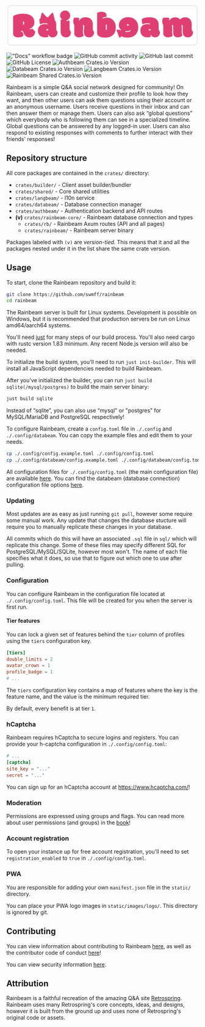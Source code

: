 ![Rainbeam](./.github/assets/rainbeam-logo-full-primary-placard.svg)

!["Docs" workflow badge](https://github.com/swmff/rainbeam/workflows/Docs/badge.svg)
![GitHub commit activity](https://img.shields.io/github/commit-activity/m/swmff/rainbeam)
![GitHub last commit](https://img.shields.io/github/last-commit/swmff/rainbeam)
![GitHub License](https://img.shields.io/github/license/swmff/rainbeam)
![Authbeam Crates.io Version](https://img.shields.io/crates/v/authbeam)
![Databeam Crates.io Version](https://img.shields.io/crates/v/databeam)
![Langbeam Crates.io Version](https://img.shields.io/crates/v/langbeam)
![Rainbeam Shared Crates.io Version](https://img.shields.io/crates/v/rainbeam-shared)

Rainbeam is a simple Q&A social network designed for community! On Rainbeam, users can create and customize their profile to look how they want, and then other users can ask them questions using their account or an anonymous username. Users receive questions in their inbox and can then answer them or manage them. Users can also ask “global questions” which everybody who is following them can see in a specialized timeline. Global questions can be answered by any logged-in user. Users can also respond to existing responses with comments to further interact with their friends' responses!

## Repository structure

All core packages are contained in the `crates/` directory:

- `crates/builder/` - Client asset builder/bundler
- `crates/shared/` - Core shared utilities
- `crates/langbeam/` - l10n service
- `crates/databeam/` - Database connection manager
- `crates/authbeam/` - Authentication backend and API routes
- **(v)** `crates/rainbeam-core/` - Rainbeam database connection and types
    - `crates/rb/` - Rainbeam Axum routes (API and all pages)
    - `crates/rainbeam/` - Rainbeam server binary

Packages labeled with `(v)` are _version-tied_. This means that it and all the packages nested under it in the list share the same crate version.

## Usage

To start, clone the Rainbeam repository and build it:

```bash
git clone https://github.com/swmff/rainbeam
cd rainbeam
```

The Rainbeam server is built for Linux systems. Development is possible on Windows, but it is recommended that production servers be run on Linux amd64/aarch64 systems.

You'll need [just](https://just.systems/man/en/introduction.html) for many steps of our build process. You'll also need cargo with rustc version 1.83 minimum. Any recent Node.js version will also be needed.

To initialize the build system, you'll need to run `just init-builder`. This will install all JavaScript dependencies needed to build Rainbeam.

After you've initialized the builder, you can run `just build sqlite(/mysql/postgres)` to build the main server binary:

```bash
just build sqlite
```

Instead of “sqlite”, you can also use “mysql" or "postgres” for MySQL/MariaDB and PostgreSQL respectively!

To configure Rainbeam, create a `config.toml` file in `./.config` and `./.config/databeam`. You can copy the example files and edit them to your needs.

```bash
cp ./.config/config.example.toml ./.config/config.toml
cp ./.config/databeam/config.example.toml ./.config/databeam/config.toml
```

All configuration files for `./.config/config.toml` (the main configuration file) are available [here](https://swmff.github.io/rainbeam/rainbeam/config/struct.Config.html). You can find the databeam (database connection) configuration file options [here](https://swmff.github.io/rainbeam/databeam/sql/struct.DatabaseOpts.html).

### Updating

Most updates are as easy as just running `git pull`, however some require some manual work. Any update that changes the database stucture will require you to manually replicate these changes in your database.

All commits which do this will have an associated `.sql` file in `sql/` which will replicate this change. Some of these files may specify different SQL for PostgreSQL/MySQL/SQLite, however most won't. The name of each file specifies what it does, so use that to figure out which one to use after pulling.

### Configuration

You can configure Rainbeam in the configuration file located at `./.config/config.toml`. This file will be created for you when the server is first run.

#### Tier features

You can lock a given set of features behind the `tier` column of profiles using the `tiers` configuration key.

```toml
[tiers]
double_limits = 2
avatar_crown = 1
profile_badge = 1
# ...
```

The `tiers` configuration key contains a map of features where the key is the feature name, and the value is the minimum required tier.

By default, every benefit is at tier `1`.

### hCaptcha

Rainbeam requires hCaptcha to secure logins and registers. You can provide your h-captcha configuration in `./.config/config.toml`:

```toml
# ...
[captcha]
site_key = "..."
secret = "..."
```

You can sign up for an hCaptcha account at <https://www.hcaptcha.com/>!

### Moderation

Permissions are expressed using groups and flags. You can read more about user permissions (and groups) in the [book](https://swmff.github.io/rainbeam_staff_guide/technical/permissions.html)!

### Account registration

To open your instance up for free account registration, you'll need to set `registration_enabled` to `true` in `./.config/config.toml`.

### PWA

You are responsible for adding your own `manifest.json` file in the `static/` directory.

You can place your PWA logo images in `static/images/logo/`. This directory is ignored by git.

## Contributing

You can view information about contributing to Rainbeam [here](https://github.com/swmff/rainbeam/blob/master/.github/CONTRIBUTING.md), as well as the contributor code of conduct [here](https://github.com/swmff/rainbeam/blob/master/.github/CODE_OF_CONDUCT.md)!

You can view security information [here](https://github.com/swmff/rainbeam/blob/master/SECURITY.md).

## Attribution

Rainbeam is a faithful recreation of the amazing Q&A site [Retrospring](https://github.com/Retrospring/retrospring). Rainbeam uses many Retrospring's core concepts, ideas, and designs, however it is built from the ground up and uses none of Retrospring's original code or assets.
